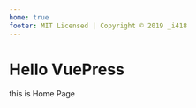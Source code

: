 ```yaml
---
home: true
footer: MIT Licensed | Copyright © 2019 _i418
---
```

# Hello VuePress

this is Home Page